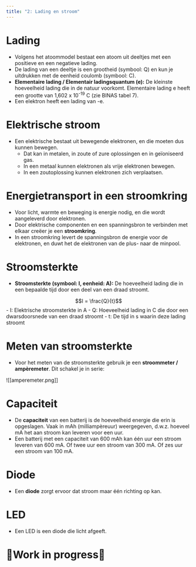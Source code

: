 ```yaml
---
title: "2: Lading en stroom"
---
```

# Lading
- Volgens het atoommodel bestaat een atoom uit deeltjes met een positieve en een negatieve lading.
- De lading van een deeltje is een grootheid (symbool: Q) en kun je uitdrukken met de eenheid coulomb (symbool: C).
- **Elementaire lading / Elementair ladingsquantum (e):** De kleinste hoeveelheid lading die in de natuur voorkomt. Elementaire lading e heeft een grootte van 1,602 x 10<sup>-19</sup> C (zie BINAS tabel 7).
- Een elektron heeft een lading van -e.
# Elektrische stroom
- Een elektrische bestaat uit bewegende elektronen, en die moeten dus kunnen bewegen.
	- Dat kan in metalen, in zoute of zure oplossingen en in geïoniseerd gas.
	- In een metaal kunnen elektronen als vrije elektronen bewegen.
	- In een zoutoplossing kunnen elektronen zich verplaatsen.
# Energietransport in een stroomkring
- Voor licht, warmte en beweging is energie nodig, en die wordt aangeleverd door elektronen.
- Door elektrische componenten en een spanningsbron te verbinden met elkaar creëer je een **stroomkring**.
- In een stroomkring levert de spanningsbron de energie voor de elektronen, en duwt het de elektronen van de plus- naar de minpool.
# Stroomsterkte
- **Stroomsterkte (symbool: I, eenheid: A):** De hoeveelheid lading die in een bepaalde tijd door een deel van een draad stroomt.

$$I = \frac{Q}{t}$$
	- I: Elektrische stroomsterkte in A
	- Q: Hoeveelheid lading in C die door een dwarsdoorsnede van een draad stroomt
	- t: De tijd in s waarin deze lading stroomt
# Meten van stroomsterkte
- Voor het meten van de stroomsterkte gebruik je een **stroommeter / ampèremeter**. Dit schakel je in serie:

![[amperemeter.png]]
# Capaciteit
 - De **capaciteit** van een batterij is de hoeveelheid energie die erin is opgeslagen. Vaak in mAh (milliampèreuur) weergegeven, d.w.z. hoeveel mA het aan stroom kan leveren voor een uur.
 - Een batterij met een capaciteit van 600 mAh kan één uur een stroom leveren van 600 mA. Of twee uur een stroom van 300 mA. Of zes uur een stroom van 100 mA.
# Diode
- Een **diode** zorgt ervoor dat stroom maar één richting op kan.
# LED
- Een LED is een diode die licht afgeeft.
# 🚧Work in progress🚧